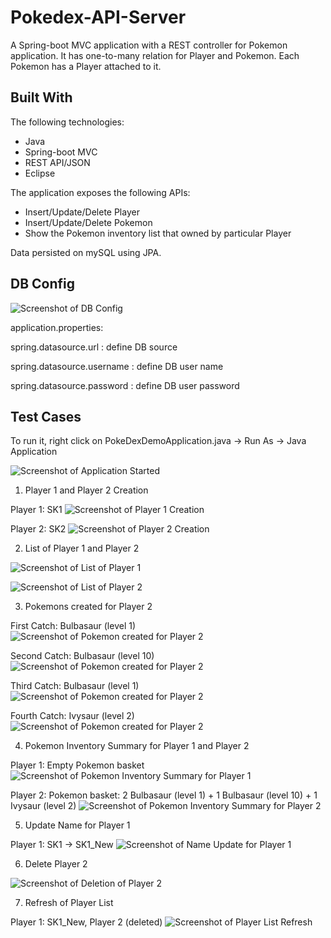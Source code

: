 # Pokedex-API-Server
A Spring-boot MVC application with a REST controller for Pokemon application. It has one-to-many relation for Player and Pokemon. Each Pokemon has a Player attached to it.

## Built With
The following technologies:
- Java
- Spring-boot MVC 
- REST API/JSON 
- Eclipse

The application exposes the following APIs:
- Insert/Update/Delete Player
- Insert/Update/Delete Pokemon
- Show the Pokemon inventory list that owned by particular Player 

Data persisted on mySQL using JPA.

## DB Config
![Screenshot of DB Config](DBConfig.png)

application.properties:

spring.datasource.url : define DB source

spring.datasource.username : define DB user name

spring.datasource.password : define DB user password

## Test Cases
To run it, right click on PokeDexDemoApplication.java -> Run As -> Java Application

![Screenshot of Application Started](ApplicationStarted.png)

1. Player 1 and Player 2 Creation

Player 1: SK1
![Screenshot of Player 1 Creation](Player1Created.png)

Player 2: SK2
![Screenshot of Player 2 Creation](Player2Created.png)

2. List of Player 1 and Player 2

![Screenshot of List of Player 1](ListAllPlayers_1.png)

![Screenshot of List of Player 2](ListAllPlayers_2.png)

3. Pokemons created for Player 2

First Catch: Bulbasaur (level 1)
![Screenshot of Pokemon created for Player 2](PokemonCreatedForPlayer2_1.png)

Second Catch: Bulbasaur (level 10)
![Screenshot of Pokemon created for Player 2](PokemonCreatedForPlayer2_2.png)

Third Catch: Bulbasaur (level 1)
![Screenshot of Pokemon created for Player 2](PokemonCreatedForPlayer2_3.png)

Fourth Catch: Ivysaur (level 2)
![Screenshot of Pokemon created for Player 2](PokemonCreatedForPlayer2_4.png)

4. Pokemon Inventory Summary for Player 1 and Player 2

Player 1: Empty Pokemon basket
![Screenshot of Pokemon Inventory Summary for Player 1](PokemonInventorySummaryForPlayer1.png)

Player 2: Pokemon basket: 2 Bulbasaur (level 1) + 1 Bulbasaur (level 10) + 1 Ivysaur (level 2)
![Screenshot of Pokemon Inventory Summary for Player 2](PokemonInventorySummaryForPlayer2.png)

5. Update Name for Player 1

Player 1: SK1 -> SK1_New
![Screenshot of Name Update for Player 1](Player1_UpdatedName.png)

6. Delete Player 2

![Screenshot of Deletion of Player 2](Player2_Deleted.png)

7. Refresh of Player List

Player 1: SK1_New, Player 2 (deleted)
![Screenshot of Player List Refresh](PlayerListRefreshed.png)
